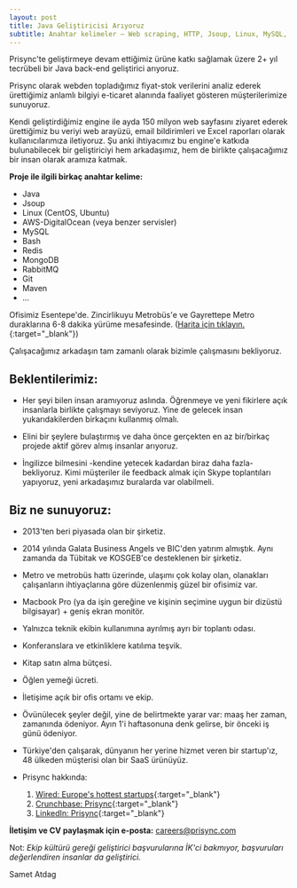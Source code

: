 ```yaml
---
layout: post
title: Java Geliştiricisi Arıyoruz
subtitle: Anahtar kelimeler – Web scraping, HTTP, Jsoup, Linux, MySQL, Bash, RabbitMQ, Git
---
```


Prisync'te geliştirmeye devam ettiğimiz ürüne katkı sağlamak üzere 2+ yıl tecrübeli bir Java back-end geliştirici arıyoruz. 

Prisync olarak webden topladığımız fiyat-stok verilerini analiz ederek ürettiğimiz anlamlı bilgiyi e-ticaret alanında faaliyet gösteren müşterilerimize sunuyoruz. 

Kendi geliştirdiğimiz engine ile ayda 150 milyon web sayfasını ziyaret ederek ürettiğimiz bu veriyi web arayüzü, email bildirimleri ve Excel raporları olarak kullanıcılarımıza iletiyoruz. Şu anki ihtiyacımız bu engine'e katkıda bulunabilecek bir geliştiriciyi hem arkadaşımız, hem de birlikte çalışacağımız bir insan olarak aramıza katmak. 

**Proje ile ilgili birkaç anahtar kelime:**
 * Java
 * Jsoup
 * Linux (CentOS, Ubuntu)
 * AWS-DigitalOcean (veya benzer servisler)
 * MySQL
 * Bash
 * Redis
 * MongoDB
 * RabbitMQ
 * Git
 * Maven
 * ...

Ofisimiz Esentepe'de. Zincirlikuyu Metrobüs'e ve Gayrettepe Metro duraklarına 6-8 dakika yürüme mesafesinde. ([Harita için tıklayın.](https://bit.ly/prisync-esentepe){:target="_blank"})

Çalışacağımız arkadaşın tam zamanlı olarak bizimle çalışmasını bekliyoruz. 

## Beklentilerimiz:
 * Her şeyi bilen insan aramıyoruz aslında. Öğrenmeye ve yeni fikirlere açık insanlarla birlikte çalışmayı seviyoruz. Yine de gelecek insan yukarıdakilerden birkaçını kullanmış olmalı.

 * Elini bir şeylere bulaştırmış ve daha önce gerçekten en az bir/birkaç projede aktif görev almış insanlar arıyoruz. 

 * İngilizce bilmesini -kendine yetecek kadardan biraz daha fazla- bekliyoruz. Kimi müşteriler ile feedback almak için Skype toplantıları yapıyoruz, yeni arkadaşımız buralarda var olabilmeli.
 
## Biz ne sunuyoruz:
 * 2013'ten beri piyasada olan bir şirketiz.
 
 * 2014 yılında Galata Business Angels ve BIC'den yatırım almıştık. Aynı zamanda da Tübitak ve KOSGEB'ce desteklenen bir şirketiz. 
 
 * Metro ve metrobüs hattı üzerinde, ulaşımı çok kolay olan, olanakları çalışanların ihtiyaçlarına göre düzenlenmiş güzel bir ofisimiz var.
 
 * Macbook Pro (ya da işin gereğine ve kişinin seçimine uygun bir dizüstü bilgisayar) + geniş ekran monitör.
 
 * Yalnızca teknik ekibin kullanımına ayrılmış ayrı bir toplantı odası.
 
 * Konferanslara ve etkinliklere katılıma teşvik.
 
 * Kitap satın alma bütçesi.
 
 * Öğlen yemeği ücreti.
 
 * İletişime açık bir ofis ortamı ve ekip. 
 
 * Övünülecek şeyler değil, yine de belirtmekte yarar var: maaş her zaman, zamanında ödeniyor. Ayın 1'i haftasonuna denk gelirse, bir önceki iş günü ödeniyor. 
 
 * Türkiye'den çalışarak, dünyanın her yerine hizmet veren bir startup'ız, 48 ülkeden müşterisi olan bir SaaS ürünüyüz.
 
 * Prisync hakkında: 
   1. [Wired: Europe's hottest startups](http://www.wired.co.uk/article/100-hottest-european-startups-2015-istanbul){:target="_blank"}
   2. [Crunchbase: Prisync](https://www.crunchbase.com/organization/prisync){:target="_blank"}
   3. [LinkedIn: Prisync](https://www.linkedin.com/company/3120888/){:target="_blank"}

**İletişim ve CV paylaşmak için e-posta:** [careers@prisync.com](mailto:careers@prisync.com?Subject=Java%20Developer&Body=Merhaba&#10;basvuru%20icin%20CV&#39;m%20ektedir)


Not: _Ekip kültürü gereği geliştirici başvurularına İK'ci bakmıyor, başvuruları değerlendiren insanlar da geliştirici._

Samet Atdag

